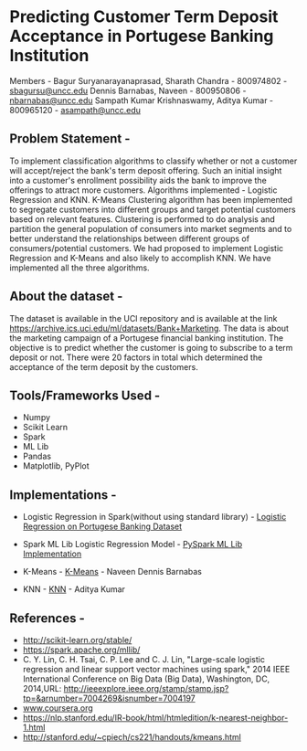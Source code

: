 # Predicting Customer Term Deposit Acceptance in Portugese Banking Institution

Members -
Bagur Suryanarayanaprasad, Sharath Chandra - 800974802 - sbagursu@uncc.edu
Dennis Barnabas, Naveen - 800950806 - nbarnabas@uncc.edu
Sampath Kumar Krishnaswamy, Aditya Kumar - 800965120 - asampath@uncc.edu

## Problem Statement -

To implement classification algorithms to classify whether or not a customer will accept/reject the bank's term deposit offering. Such an initial insight into a customer's enrollment possibility aids the bank to improve the offerings to attract more customers. Algorithms implemented - Logistic Regression and KNN. K-Means Clustering algorithm has been implemented to segregate customers into different groups and target potential customers based on relevant features. Clustering is performed to do analysis and partition the general population of consumers into market segments and to better understand the relationships between different groups of consumers/potential customers. We had proposed to implement Logistic Regression and K-Means and also likely to accomplish KNN. We have implemented all the three algorithms.

## About the dataset -

The dataset is available in the UCI repository and is available at the link https://archive.ics.uci.edu/ml/datasets/Bank+Marketing. The data is about the marketing campaign of a Portugese financial banking institution. The objective is to predict whether the customer is going to subscribe to a term deposit or not. There were 20 factors in total which determined the acceptance of the term deposit by the customers.

## Tools/Frameworks Used -
- Numpy
- Scikit Learn
- Spark
- ML Lib
- Pandas
- Matplotlib, PyPlot

## Implementations -

- Logistic Regression in Spark(without using standard library) - [Logistic Regression on Portugese Banking Dataset](https://github.com/sharathchandrabs/Cloud-Computing-Project/blob/master/report.pdf)

- Spark ML Lib Logistic Regression Model - [PySpark ML Lib Implementation](https://github.com/naveendennis/LogisticRegression-using-Spark-with-MLlib/blob/master/LogisticRegressionWithMLlib.ipynb)

- K-Means - [K-Means](https://github.com/naveendennis/LogisticRegression-using-Spark-with-MLlib/blob/master/KMeansClustering.ipynb) - Naveen Dennis Barnabas

- KNN - [KNN](https://github.com/adithyaksk/KNN-cloud) - Aditya Kumar

## References - 

- http://scikit-learn.org/stable/
- https://spark.apache.org/mllib/
- C. Y. Lin, C. H. Tsai, C. P. Lee and C. J. Lin, "Large-scale logistic regression and linear support vector machines using spark," 2014 IEEE International Conference on Big Data (Big Data), Washington, DC, 2014,URL: http://ieeexplore.ieee.org/stamp/stamp.jsp?tp=&arnumber=7004269&isnumber=7004197
- www.coursera.org
- https://nlp.stanford.edu/IR-book/html/htmledition/k-nearest-neighbor-1.html
- http://stanford.edu/~cpiech/cs221/handouts/kmeans.html

